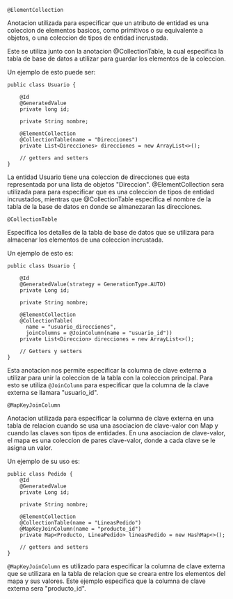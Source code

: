 ``@ElementCollection``

Anotacion utilizada para especificar que un atributo de entidad es una coleccion de elementos basicos, como
primitivos o su equivalente a objetos, o una coleccion de tipos de entidad incrustada.

Este se utiliza junto con la anotacion @CollectionTable, la cual especifica la tabla de base de
datos a utilizar para guardar los elementos de la coleccion.

Un ejemplo de esto puede ser:

```@Entity
public class Usuario {

    @Id 
    @GeneratedValue
    private long id;

    private String nombre; 

    @ElementCollection
    @CollectionTable(name = "Direcciones")
    private List<Direcciones> direcciones = new ArrayList<>();

    // getters and setters
}

```

La entidad Usuario tiene una coleccion de direcciones que esta representada por una lista de objetos "Direccion".
@ElementCollection sera utilizada para para especificar que es una coleccion de tipos de entidad incrustados, 
mientras que @CollectionTable especifica el nombre de la tabla de la base de datos en donde se almanezaran las
direcciones. 


```@CollectionTable```

Especifica los detalles de la tabla de base de datos que se utilizara para almacenar los elementos de una coleccion
incrustada.

Un ejemplo de esto es:

```@Entity
public class Usuario {
 
    @Id
    @GeneratedValue(strategy = GenerationType.AUTO)
    private Long id;
 
    private String nombre;
 
    @ElementCollection
    @CollectionTable(
      name = "usuario_direcciones",
      joinColumns = @JoinColumn(name = "usuario_id"))
    private List<Direccion> direcciones = new ArrayList<>();
 
    // Getters y setters
}
```

Esta anotacion nos permite especificar la columna de clave externa a utilizar para unir la coleccion de la tabla
con la coleccion principal. Para esto se utiliza ``@JoinColumn`` para especificar que la columna de la clave externa
se llamara "usuario_id".


`@MapKeyJoinColumn`

Anotacion utilizada para especificar la columna de clave externa en una tabla de relacion cuando se usa una asociacion
de clave-valor con Map y cuando las claves son tipos de entidades. En una asociacion de clave-valor, el mapa es una coleccion de pares clave-valor, donde a cada clave se le asigna un valor.

Un ejemplo de su uso es:

```@Entity
public class Pedido {
    @Id
    @GeneratedValue
    private Long id;

    private String nombre;

    @ElementCollection
    @CollectionTable(name = "LineasPedido")
    @MapKeyJoinColumn(name = "producto_id")
    private Map<Producto, LineaPedido> lineasPedido = new HashMap<>();

    // getters and setters
}
```

`@MapKeyJoinColumn` es utilizado para especificar la columna de clave externa que se utilizara en la tabla de relacion 
que se creara entre los elementos del mapa y sus valores. Este ejemplo especifica que la columna de clave externa sera
"producto_id". 
